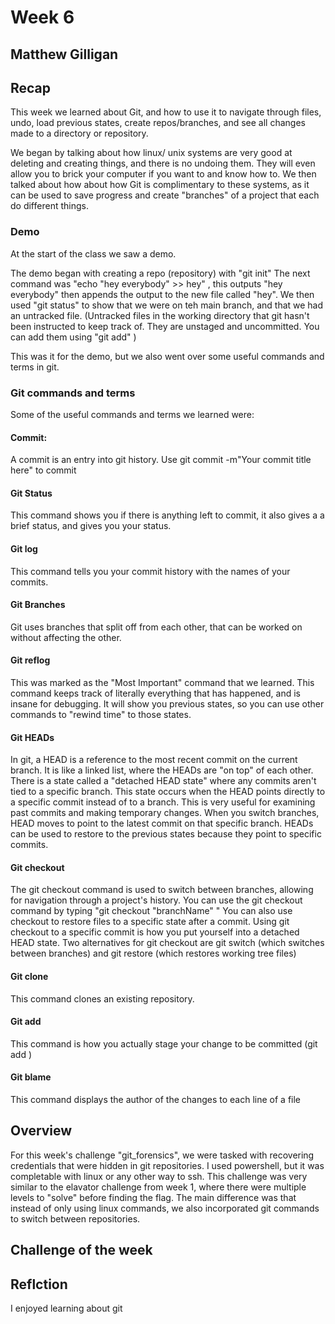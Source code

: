 # Week 6
## Matthew Gilligan

## Recap
This week we learned about Git, and how to use it to navigate through files, undo, load previous states, create repos/branches, and see all changes made to a directory or repository. 

We began by talking about how linux/ unix systems are very good at deleting and creating things, and there is no undoing them. They will even allow you to brick your computer if you want to and know how to. We then talked about how about how Git is complimentary to these systems, as it can be used to save progress and create "branches" of a project that each do different things.  

### Demo
At the start of the class we saw a demo.

The demo began with creating a repo (repository) with "git init"
The next command was "echo "hey everybody" >> hey" , this outputs "hey everybody" then appends the output to the new file called "hey". 
We then used "git status" to show that we were on teh main branch, and that we had an untracked file. (Untracked files in the working directory that git hasn't been instructed to keep track of. They are unstaged and uncommitted. You can add them using "git add" )

This was it for the demo, but we also went over some useful commands and terms in git.

### Git commands and terms
Some of the useful commands and terms we learned were: 

#### Commit: 
A commit is an entry into git history. Use git commit -m"Your commit title here" to commit

#### Git Status
This command shows you if there is anything left to commit, it also gives a a brief status, and gives you your status. 

#### Git log
This command tells you your commit history with the names of your commits. 

#### Git Branches
Git uses branches that split off from each other, that can be worked on without affecting the other. 

#### Git reflog
This was marked as the "Most Important" command that we learned. This command keeps track of literally everything that has happened, and is insane for debugging. It will show you previous states, so you can use other commands to "rewind time" to those states. 

#### Git HEADs
In git, a HEAD is a reference to the most recent commit on the current branch. It is like a linked list, where the HEADs are "on top" of each other. 
There is a state called a "detached HEAD state" where any commits aren't tied to a specific branch. This state occurs when the HEAD points directly to a specific commit instead of to a branch. This is very useful for examining past commits and making temporary changes. 
When you switch branches, HEAD moves to point to the latest commit on that specific branch. 
HEADs can be used to restore to the previous states because they point to specific commits. 

#### Git checkout 
The git checkout command is used to switch between branches, allowing for navigation through a project's history. You can use the git checkout command by typing "git checkout "branchName" " 
You can also use checkout to restore files to a specific state after a commit. 
Using git checkout to a specific commit is how you put yourself into a detached HEAD state. 
Two alternatives for git checkout are git switch (which switches between branches) and git restore (which restores working tree files)

#### Git clone
This command clones an existing repository.

#### Git add 
This command is how you actually stage your change to be committed (git add <file-path>)

#### Git blame
This command displays the author of the changes to each line of a file


## Overview
For this week's challenge "git_forensics", we were tasked with recovering credentials that were hidden in git repositories. I used powershell, but it was completable with linux or any other way to ssh. This challenge was very similar to the elavator challenge from week 1, where there were multiple levels to "solve" before finding the flag. The main difference was that instead of only using linux commands, we also incorporated git commands to switch between repositories. 

## Challenge of the week


## Reflction
I enjoyed learning about git
